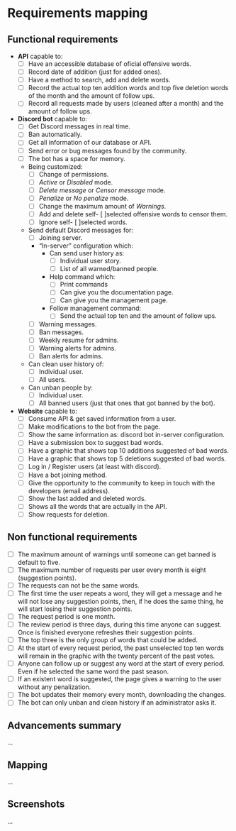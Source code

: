 # Requirements mapping

## Functional requirements

- **API** capable to:
    - [ ] Have an accessible database of oficial offensive words.
    - [ ] Record date of addition (just for added ones).
    - [ ] Have a method to search, add and delete words.
    - [ ] Record the actual top ten addition words and top five deletion words of the month and the amount of follow ups.
    - [ ] Record all requests made by users (cleaned after a month) and the amount of follow ups.
- **Discord bot** capable to:
    - [ ] Get Discord messages in real time.
    - [ ] Ban automatically.
    - [ ] Get all information of our database or API.
    - [ ] Send error or bug messages found by the community.
    - [ ] The bot has a space for memory.
    - Being customized:
        - [ ] Change of permissions.
        - [ ] *Active* or *Disabled* mode.
        - [ ] *Delete message* or *Censor message* mode.
        - [ ] *Penalize* or *No penalize* mode. 
        - [ ] Change the maximum amount of *Warnings*.
        - [ ] Add and delete self- [ ]selected offensive words to censor them.
        - [ ] Ignore self- [ ]selected words.
    - Send default Discord messages for:
        - [ ] Joining server.
        - “In-server” configuration which:
            - Can send user history as:
                - [ ] Individual user story.
                - [ ] List of all warned/banned people.
            - Help command which:
                - [ ] Print commands
                - [ ] Can give you the documentation page.
                - [ ] Can give you the management page.
            - Follow management command:
                - [ ] Send the actual top ten and the amount of follow ups.
        - [ ] Warning messages.
        - [ ] Ban messages.
        - [ ] Weekly resume for admins.
        - [ ] Warning alerts for admins.
        - [ ] Ban alerts for admins.
    - Can clean user history of:
        - [ ] Individual user.
        - [ ] All users.
    - Can unban people by:
        - [ ] Individual user.
        - [ ] All banned users (just that ones that got banned by the bot).
- **Website** capable to:
    - [ ] Consume API & get saved information from a user.
    - [ ] Make modifications to the bot from the page.
    - [ ] Show the same information as: discord bot in-server configuration.
    - [ ] Have a submission box to suggest bad words.
    - [ ] Have a graphic that shows top 10 additions suggested of bad words.
    - [ ] Have a graphic that shows top 5 deletions suggested of bad words.
    - [ ] Log in / Register users (at least with discord).
    - [ ] Have a bot joining method.
    - [ ] Give the opportunity to the community to keep in touch with the developers (email address).
    - [ ] Show the last added and deleted words.
    - [ ] Shows all the words that are actually in the API.
    - [ ] Show requests for deletion.

## Non functional requirements

- [ ] The maximum amount of warnings until someone can get banned is default to five.
- [ ] The maximum number of requests per user every month is eight (suggestion points).
- [ ] The requests can not be the same words.
- [ ] The first time the user repeats a word, they will get a message and he will not lose any suggestion points, then, if he does the same thing, he will start losing their suggestion points.
- [ ] The request period is one month.
- [ ] The review period is three days, during this time anyone can suggest. Once is finished everyone refreshes their suggestion points.
- [ ] The top three is the only group of words that could be added.
- [ ] At the start of every request period, the past unselected top ten words will remain in the graphic with the twenty percent of the past votes.
- [ ] Anyone can follow up or suggest any word at the start of every period. Even if he selected the same word the past season.
- [ ] If an existent word is suggested, the page gives a warning to the user without any penalization.
- [ ] The bot updates their memory every month, downloading the changes.
- [ ] The bot can only unban and clean history if an administrator asks it.

## Advancements summary

...

## Mapping

...

## Screenshots

...
